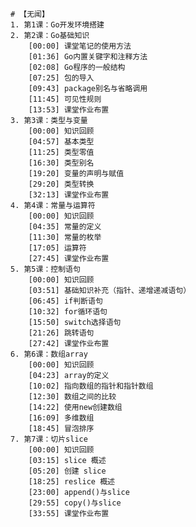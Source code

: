    # 【无闻】
    1. 第1课：Go开发环境搭建
    2. 第2课：Go基础知识
        [00:00] 课堂笔记的使用方法
        [01:36] Go内置关键字和注释方法
        [02:08] Go程序的一般结构
        [07:25] 包的导入
        [09:43] package别名与省略调用
        [11:45] 可见性规则
        [13:53] 课堂作业布置
    3. 第3课：类型与变量
        [00:00] 知识回顾
        [04:57] 基本类型
        [11:25] 类型零值
        [16:30] 类型别名
        [19:20] 变量的声明与赋值
        [29:20] 类型转换
        [32:13] 课堂作业布置
    4. 第4课：常量与运算符
        [00:00] 知识回顾
        [04:35] 常量的定义
        [11:30] 常量的枚举
        [17:05] 运算符
        [27:45] 课堂作业布置
    5. 第5课：控制语句
        [00:00] 知识回顾
        [03:51] 基础知识补充（指针、递增递减语句）
        [06:45] if判断语句
        [10:32] for循环语句
        [15:50] switch选择语句
        [21:26] 跳转语句
        [27:42] 课堂作业布置
    6. 第6课：数组array
        [00:00] 知识回顾
        [04:23] array的定义
        [10:02] 指向数组的指针和指针数组
        [12:30] 数组之间的比较
        [14:22] 使用new创建数组
        [16:09] 多维数组
        [18:45] 冒泡排序
    7. 第7课：切片slice
        [00:00] 知识回顾
        [03:15] slice 概述
        [05:20] 创建 slice
        [18:25] reslice 概述
        [23:00] append()与slice
        [29:55] copy()与slice
        [33:55] 课堂作业布置
        